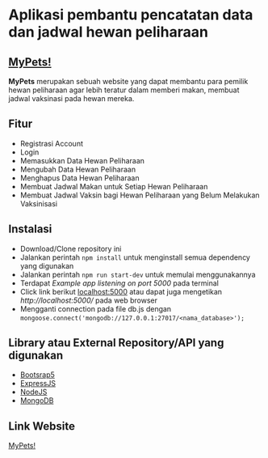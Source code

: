 # Aplikasi pembantu pencatatan data dan jadwal hewan peliharaan

## [MyPets!](https://my-pets-1c7ykealj-bestor.vercel.app/)
**MyPets** merupakan sebuah website yang dapat membantu para pemilik hewan peliharaan agar lebih teratur dalam memberi makan, membuat jadwal vaksinasi pada hewan mereka.

## Fitur
- Registrasi Account
- Login
- Memasukkan Data Hewan Peliharaan
- Mengubah Data Hewan Peliharaan
- Menghapus Data Hewan Peliharaan
- Membuat Jadwal Makan untuk Setiap Hewan Peliharaan
- Membuat Jadwal Vaksin bagi Hewan Peliharaan yang Belum Melakukan Vaksinisasi

## Instalasi
- Download/Clone repository ini
- Jalankan perintah `npm install` untuk menginstall semua dependency yang digunakan
- Jalankan perintah `npm run start-dev` untuk memulai menggunakannya
- Terdapat *Example app listening on port 5000* pada terminal
- Click link berikut [localhost:5000](http://localhost:5000/) atau dapat juga mengetikan *http://localhost:5000/* pada web browser
- Mengganti connection pada file db.js dengan
  ```mongoose.connect('mongodb://127.0.0.1:27017/<nama_database>');```

## Library atau External Repository/API yang digunakan
- [Bootsrap5](https://getbootstrap.com/)
- [ExpressJS](https://expressjs.com/)
- [NodeJS](https://nodejs.org/en)
- [MongoDB](https://www.mongodb.com/)

## Link Website
[MyPets!](https://my-pets-1c7ykealj-bestor.vercel.app/)
